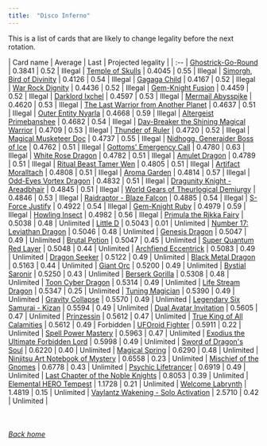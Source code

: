 ```yaml
---
title:  "Disco Inferno"
---
```


This is a list of cards that are likely to change legality before the next rotation.

| Card name | Average | Last | Projected legality |
| :-- |
[Ghostrick-Go-Round](https://db.ygoprodeck.com/card/?search=Ghostrick-Go-Round) | 0.3841 | 0.52 | Illegal |
[Temple of Skulls](https://db.ygoprodeck.com/card/?search=Temple%20of%20Skulls) | 0.4045 | 0.55 | Illegal |
[Simorgh, Bird of Divinity](https://db.ygoprodeck.com/card/?search=Simorgh,%20Bird%20of%20Divinity) | 0.4126 | 0.54 | Illegal |
[Gagaga Child](https://db.ygoprodeck.com/card/?search=Gagaga%20Child) | 0.4167 | 0.52 | Illegal |
[War Rock Dignity](https://db.ygoprodeck.com/card/?search=War%20Rock%20Dignity) | 0.4436 | 0.52 | Illegal |
[Gem-Knight Fusion](https://db.ygoprodeck.com/card/?search=Gem-Knight%20Fusion) | 0.4459 | 0.52 | Illegal |
[Darklord Ixchel](https://db.ygoprodeck.com/card/?search=Darklord%20Ixchel) | 0.4597 | 0.53 | Illegal |
[Mermail Abysspike](https://db.ygoprodeck.com/card/?search=Mermail%20Abysspike) | 0.4620 | 0.53 | Illegal |
[The Last Warrior from Another Planet](https://db.ygoprodeck.com/card/?search=The%20Last%20Warrior%20from%20Another%20Planet) | 0.4637 | 0.51 | Illegal |
[Outer Entity Nyarla](https://db.ygoprodeck.com/card/?search=Outer%20Entity%20Nyarla) | 0.4668 | 0.59 | Illegal |
[Altergeist Primebanshee](https://db.ygoprodeck.com/card/?search=Altergeist%20Primebanshee) | 0.4682 | 0.54 | Illegal |
[Day-Breaker the Shining Magical Warrior](https://db.ygoprodeck.com/card/?search=Day-Breaker%20the%20Shining%20Magical%20Warrior) | 0.4709 | 0.53 | Illegal |
[Thunder of Ruler](https://db.ygoprodeck.com/card/?search=Thunder%20of%20Ruler) | 0.4720 | 0.52 | Illegal |
[Magical Musketeer Doc](https://db.ygoprodeck.com/card/?search=Magical%20Musketeer%20Doc) | 0.4737 | 0.55 | Illegal |
[Nidhogg, Generaider Boss of Ice](https://db.ygoprodeck.com/card/?search=Nidhogg,%20Generaider%20Boss%20of%20Ice) | 0.4762 | 0.51 | Illegal |
[Gottoms' Emergency Call](https://db.ygoprodeck.com/card/?search=Gottoms'%20Emergency%20Call) | 0.4780 | 0.63 | Illegal |
[White Rose Dragon](https://db.ygoprodeck.com/card/?search=White%20Rose%20Dragon) | 0.4782 | 0.51 | Illegal |
[Amulet Dragon](https://db.ygoprodeck.com/card/?search=Amulet%20Dragon) | 0.4789 | 0.51 | Illegal |
[Ritual Beast Tamer Wen](https://db.ygoprodeck.com/card/?search=Ritual%20Beast%20Tamer%20Wen) | 0.4805 | 0.51 | Illegal |
[Artifact Moralltach](https://db.ygoprodeck.com/card/?search=Artifact%20Moralltach) | 0.4808 | 0.51 | Illegal |
[Aroma Garden](https://db.ygoprodeck.com/card/?search=Aroma%20Garden) | 0.4814 | 0.57 | Illegal |
[Odd-Eyes Vortex Dragon](https://db.ygoprodeck.com/card/?search=Odd-Eyes%20Vortex%20Dragon) | 0.4832 | 0.51 | Illegal |
[Dragunity Knight - Areadbhair](https://db.ygoprodeck.com/card/?search=Dragunity%20Knight%20-%20Areadbhair) | 0.4845 | 0.51 | Illegal |
[World Gears of Theurlogical Demiurgy](https://db.ygoprodeck.com/card/?search=World%20Gears%20of%20Theurlogical%20Demiurgy) | 0.4846 | 0.53 | Illegal |
[Raidraptor - Blaze Falcon](https://db.ygoprodeck.com/card/?search=Raidraptor%20-%20Blaze%20Falcon) | 0.4885 | 0.54 | Illegal |
[S-Force Justify](https://db.ygoprodeck.com/card/?search=S-Force%20Justify) | 0.4922 | 0.54 | Illegal |
[Gem-Knight Ruby](https://db.ygoprodeck.com/card/?search=Gem-Knight%20Ruby) | 0.4979 | 0.59 | Illegal |
[Howling Insect](https://db.ygoprodeck.com/card/?search=Howling%20Insect) | 0.4982 | 0.56 | Illegal |
[Primula the Rikka Fairy](https://db.ygoprodeck.com/card/?search=Primula%20the%20Rikka%20Fairy) | 0.5038 | 0.48 | Unlimited |
[Little D](https://db.ygoprodeck.com/card/?search=Little%20D) | 0.5043 | 0.01 | Unlimited |
[Number 17: Leviathan Dragon](https://db.ygoprodeck.com/card/?search=Number%2017:%20Leviathan%20Dragon) | 0.5046 | 0.48 | Unlimited |
[Genesis Dragon](https://db.ygoprodeck.com/card/?search=Genesis%20Dragon) | 0.5047 | 0.49 | Unlimited |
[Brutal Potion](https://db.ygoprodeck.com/card/?search=Brutal%20Potion) | 0.5047 | 0.45 | Unlimited |
[Super Quantum Red Layer](https://db.ygoprodeck.com/card/?search=Super%20Quantum%20Red%20Layer) | 0.5048 | 0.44 | Unlimited |
[Archfiend Eccentrick](https://db.ygoprodeck.com/card/?search=Archfiend%20Eccentrick) | 0.5083 | 0.49 | Unlimited |
[Dragon Seeker](https://db.ygoprodeck.com/card/?search=Dragon%20Seeker) | 0.5122 | 0.49 | Unlimited |
[Black Metal Dragon](https://db.ygoprodeck.com/card/?search=Black%20Metal%20Dragon) | 0.5163 | 0.44 | Unlimited |
[Giant Orc](https://db.ygoprodeck.com/card/?search=Giant%20Orc) | 0.5200 | 0.49 | Unlimited |
[Bystial Saronir](https://db.ygoprodeck.com/card/?search=Bystial%20Saronir) | 0.5250 | 0.43 | Unlimited |
[Berserk Gorilla](https://db.ygoprodeck.com/card/?search=Berserk%20Gorilla) | 0.5308 | 0.48 | Unlimited |
[Toon Cyber Dragon](https://db.ygoprodeck.com/card/?search=Toon%20Cyber%20Dragon) | 0.5314 | 0.49 | Unlimited |
[Life Stream Dragon](https://db.ygoprodeck.com/card/?search=Life%20Stream%20Dragon) | 0.5347 | 0.25 | Unlimited |
[Tuning Magician](https://db.ygoprodeck.com/card/?search=Tuning%20Magician) | 0.5390 | 0.49 | Unlimited |
[Gravity Collapse](https://db.ygoprodeck.com/card/?search=Gravity%20Collapse) | 0.5570 | 0.49 | Unlimited |
[Legendary Six Samurai - Kizan](https://db.ygoprodeck.com/card/?search=Legendary%20Six%20Samurai%20-%20Kizan) | 0.5594 | 0.49 | Unlimited |
[Dual Avatar Invitation](https://db.ygoprodeck.com/card/?search=Dual%20Avatar%20Invitation) | 0.5605 | 0.47 | Unlimited |
[Prinzessin](https://db.ygoprodeck.com/card/?search=Prinzessin) | 0.5612 | 0.47 | Unlimited |
[True King of All Calamities](https://db.ygoprodeck.com/card/?search=True%20King%20of%20All%20Calamities) | 0.5612 | 0.49 | Forbidden |
[UFOroid Fighter](https://db.ygoprodeck.com/card/?search=UFOroid%20Fighter) | 0.5911 | 0.22 | Unlimited |
[Spell Power Mastery](https://db.ygoprodeck.com/card/?search=Spell%20Power%20Mastery) | 0.5963 | 0.47 | Unlimited |
[Exodius the Ultimate Forbidden Lord](https://db.ygoprodeck.com/card/?search=Exodius%20the%20Ultimate%20Forbidden%20Lord) | 0.5998 | 0.49 | Unlimited |
[Sword of Dragon's Soul](https://db.ygoprodeck.com/card/?search=Sword%20of%20Dragon's%20Soul) | 0.6220 | 0.40 | Unlimited |
[Magical Spring](https://db.ygoprodeck.com/card/?search=Magical%20Spring) | 0.6290 | 0.48 | Unlimited |
[Ninjitsu Art Notebook of Mystery](https://db.ygoprodeck.com/card/?search=Ninjitsu%20Art%20Notebook%20of%20Mystery) | 0.6558 | 0.23 | Unlimited |
[Mischief of the Gnomes](https://db.ygoprodeck.com/card/?search=Mischief%20of%20the%20Gnomes) | 0.6778 | 0.43 | Unlimited |
[Psychic Lifetrancer](https://db.ygoprodeck.com/card/?search=Psychic%20Lifetrancer) | 0.6919 | 0.49 | Unlimited |
[Last Chapter of the Noble Knights](https://db.ygoprodeck.com/card/?search=Last%20Chapter%20of%20the%20Noble%20Knights) | 0.8053 | 0.39 | Unlimited |
[Elemental HERO Tempest](https://db.ygoprodeck.com/card/?search=Elemental%20HERO%20Tempest) | 1.1728 | 0.21 | Unlimited |
[Welcome Labrynth](https://db.ygoprodeck.com/card/?search=Welcome%20Labrynth) | 1.4819 | 0.15 | Unlimited |
[Vaylantz Wakening - Solo Activation](https://db.ygoprodeck.com/card/?search=Vaylantz%20Wakening%20-%20Solo%20Activation) | 2.5710 | 0.42 | Unlimited |

<br>

###### [Back home](index)